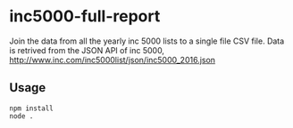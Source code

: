 # inc5000-full-report

Join the data from all the yearly inc 5000 lists to a single file CSV file.
Data is retrived from the JSON API of inc 5000, http://www.inc.com/inc5000list/json/inc5000_2016.json

## Usage

    npm install
    node .